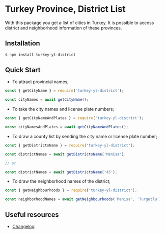 # Turkey Province, District List

With this package you get a list of cities in Turkey. It is possible to access district and neighborhood information of these provinces.

## Installation
```bash
$ npm install turkey-yl-district
```

## Quick Start

* To attract provincial names;

```js
const { getCityName } = require('turkey-yl-district');

const cityNames = await getCityName();
```

* To take the city names and license plate numbers;

```js
const { getCityNameAndPlates } = require('turkey-yl-district');

const cityNamesAndPlates = await getCityNameAndPlates();
```

* To draw a county list by sending the city name or license plate number;

```js
const { getDistrictsName } = require('turkey-yl-district');

const districtNames = await getDistrictsName('Manisa');

// or

const districtNames = await getDistrictsName('45');
```

* To draw the neighborhood names of the district;

```js
const { getNeighbourhoods } = require('turkey-yl-district');

const neighborhoodNames = await getNeighbourhoods('Manisa', 'Turgutlu');
```

## Useful resources
* [Changelog](https://github.com/ismetkizgin/turkey-yl-district/blob/master/CHANGELOG.md)
